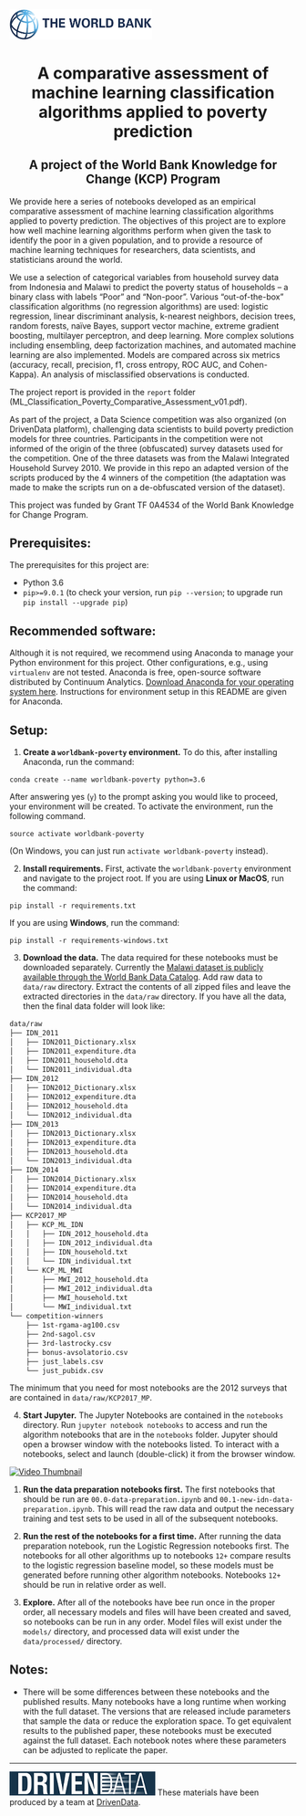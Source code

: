 <img style="width:250px;" alt="world bank logo" src="notebooks/img/wb-logo.png"/>
<h1 style="text-align: center;" markdown="1">A comparative assessment of machine learning classification algorithms applied to poverty prediction</h1>
<h2 style="text-align: center;" markdown="2">A project of the World Bank Knowledge for Change (KCP) Program</h2>

We provide here a series of notebooks developed as an empirical comparative assessment of machine learning classification algorithms applied to poverty prediction. The objectives of this project are to explore how well machine learning algorithms perform when given the task to identify the poor in a given population, and to provide a resource of machine learning techniques for researchers, data scientists, and statisticians around the world.

We use a selection of categorical variables from household survey data from Indonesia and Malawi to predict the poverty status of households – a binary class with labels “Poor” and “Non-poor”. Various “out-of-the-box” classification algorithms (no regression algorithms) are used: logistic regression, linear discriminant analysis, k-nearest neighbors, decision trees, random forests, naïve Bayes, support vector machine, extreme gradient boosting, multilayer perceptron, and deep learning. More complex solutions including ensembling, deep factorization machines, and automated machine learning are also implemented. Models are compared across six metrics (accuracy, recall, precision, f1, cross entropy, ROC AUC, and Cohen-Kappa). An analysis of misclassified observations is conducted.

The project report is provided in the `report` folder (ML_Classification_Poverty_Comparative_Assessment_v01.pdf).

As part of the project, a Data Science competition was also organized (on DrivenData platform), challenging data scientists to build poverty prediction models for three countries. Participants in the competition were not informed of the origin of the three (obfuscated) survey datasets used for the competition. One of the three datasets was from the Malawi Integrated Household Survey 2010. We provide in this repo an adapted version of the scripts produced by the 4 winners of the competition (the adaptation was made to make the scripts run on a de-obfuscated version of the dataset). 

This project was funded by Grant TF 0A4534 of the World Bank Knowledge for Change Program. 


## Prerequisites:

The prerequisites for this project are:
 - Python 3.6
 - `pip>=9.0.1`  (to check your version, run `pip --version`; to upgrade run `pip install --upgrade pip`)

## Recommended software:

Although it is not required, we recommend using Anaconda to manage your Python environment for this project. Other configurations, e.g., using `virtualenv` are not tested. Anaconda is free, open-source software distributed by Continuum Analytics. [Download Anaconda for your operating system here](https://www.continuum.io/downloads). Instructions for environment setup in this README are given for Anaconda.

## Setup:

1. **Create a `worldbank-poverty` environment.** To do this, after installing Anaconda, run the command:

```
conda create --name worldbank-poverty python=3.6
```
After answering yes (`y`) to the prompt asking you would like to proceed, your environment will be created. To activate the environment, run the following command.

```
source activate worldbank-poverty
```
(On Windows, you can just run `activate worldbank-poverty` instead).

2. **Install requirements.** First, activate the `worldbank-poverty` environment and navigate to the project root. If you are using **Linux or MacOS**, run the command:

```
pip install -r requirements.txt
```

If you are using **Windows**, run the command:

```
pip install -r requirements-windows.txt
```

3. **Download the data.** The data required for these notebooks must be downloaded separately. Currently the [Malawi dataset is publicly available through the World Bank Data Catalog](http://microdata.worldbank.org/index.php/catalog/3016). Add raw data to `data/raw` directory. Extract the contents of all zipped files and leave the extracted directories in the `data/raw` directory. If you have all the data, then the final data folder will look like:

```
data/raw
├── IDN_2011
│   ├── IDN2011_Dictionary.xlsx
│   ├── IDN2011_expenditure.dta
│   ├── IDN2011_household.dta
│   └── IDN2011_individual.dta
├── IDN_2012
│   ├── IDN2012_Dictionary.xlsx
│   ├── IDN2012_expenditure.dta
│   ├── IDN2012_household.dta
│   └── IDN2012_individual.dta
├── IDN_2013
│   ├── IDN2013_Dictionary.xlsx
│   ├── IDN2013_expenditure.dta
│   ├── IDN2013_household.dta
│   └── IDN2013_individual.dta
├── IDN_2014
│   ├── IDN2014_Dictionary.xlsx
│   ├── IDN2014_expenditure.dta
│   ├── IDN2014_household.dta
│   └── IDN2014_individual.dta
├── KCP2017_MP
│   ├── KCP_ML_IDN
│   │   ├── IDN_2012_household.dta
│   │   ├── IDN_2012_individual.dta
│   │   ├── IDN_household.txt
│   │   └── IDN_individual.txt
│   └── KCP_ML_MWI
│       ├── MWI_2012_household.dta
│       ├── MWI_2012_individual.dta
│       ├── MWI_household.txt
│       └── MWI_individual.txt
└── competition-winners
    ├── 1st-rgama-ag100.csv
    ├── 2nd-sagol.csv
    ├── 3rd-lastrocky.csv
    ├── bonus-avsolatorio.csv
    ├── just_labels.csv
    └── just_pubidx.csv
```

The minimum that you need for most notebooks are the 2012 surveys that are contained in `data/raw/KCP2017_MP`.

4. **Start Jupyter.** The Jupyter Notebooks are contained in the `notebooks` directory. Run `jupyter notebook notebooks` to access and run the algorithm notebooks that are in the `notebooks` folder. Jupyter should open a browser window with the notebooks listed. To interact with a notebooks, select and launch (double-click) it from the browser window.

[![Video Thumbnail](https://s3.amazonaws.com/drivendata-public-assets/ml-vid-cap.png)](https://www.youtube.com/watch?v=FvqyD0CgSnA)

1. **Run the data preparation notebooks first.** The first notebooks that should be run are `00.0-data-preparation.ipynb` and `00.1-new-idn-data-preparation.ipynb`. This will read the raw data and output the necessary training and test sets to be used in all of the subsequent notebooks.

1. **Run the rest of the notebooks for a first time.** After running the data preparation notebook, run the Logistic Regression notebooks first. The notebooks for all other algorithms up to notebooks `12+` compare results to the logistic regression baseline model, so these models must be generated before running other algorithm notebooks. Notebooks `12+` should be run in relative order as well.

1. **Explore.** After all of the notebooks have bee run once in the proper order, all necessary models and files will have been created and saved, so notebooks can be run in any order. Model files will exist under the `models/` directory, and processed data will exist under the `data/processed/` directory.

## Notes:

 - There will be some differences between these notebooks and the published results. Many notebooks have a long runtime when working with the full dataset. The versions that are released include parameters that sample the data or reduce the exploration space. To get equivalent results to the published paper, these notebooks must be executed against the full dataset. Each notebook notes where these parameters can be adjusted to replicate the paper.


<hr/>

<div class="nostyle">
	<a href="https://www.drivendata.org"><img src="notebooks/img/logo-white-blue.png"/></a> These materials have been produced by a team at <a href="http://drivendata.co/">DrivenData</a>. 
</div>

